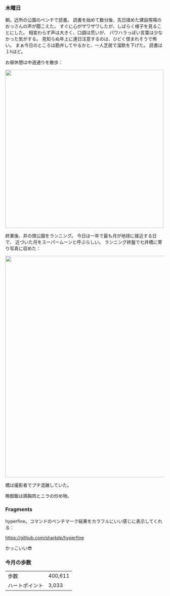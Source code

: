 ### 木曜日

朝。近所の公園のベンチで読書。
読書を始めて数分後、先日揉めた建設現場のおっさんの声が聞こえた。
すぐに心がザワザワしたが、しばらく様子を見ることにした。
相変わらず声は大きく、口調は荒いが、
パワハラっぽい言葉は少なかった気がする。
見知らぬ年上に連日注意するのは、ひどく恨まれそうで怖い。
まぁ今日のところは勘弁してやるかと、一人芝居で溜飲を下げた。
読書は１hほど。

お昼休憩は中道通りを散歩：

<img src="https://i.imgur.com/1pTz6Kd.jpg" width="500">

終業後、井の頭公園をランニング。
今日は一年で最も月が地球に接近する日で、
近づいた月をスーパームーンと呼ぶらしい。
ランニング終盤で七井橋に寄り写真に収めた：

<img src="https://i.imgur.com/XZvf8Gp.jpg" width="700">

橋は撮影者でプチ混雑していた。

晩御飯は鶏胸肉とニラの炒め物。

### Fragments

hyperfine。コマンドのベンチマーク結果をカラフルにいい感じに表示してくれる：

https://github.com/sharkdp/hyperfine

かっこいい😎

### 今月の歩数

|||
|---|---|
|歩数|400,611|
|ハートポイント|3,033|
